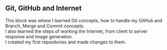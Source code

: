 ## Git, GitHub and Internet

This block was where I learned Git concepts, how to handle my GitHub and Branch, Merge and Commit concepts.<br>
I also learned the steps of working the Internet, from client to server response and image generation.<br>
I created my first repositories and made changes to them.